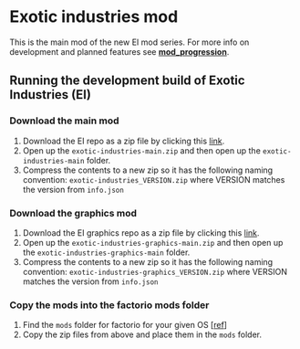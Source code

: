 # Exotic industries mod

This is the main mod of the new EI mod series.
For more info on development and planned features see [**mod_progression**](https://github.com/PreLeyZero/248k-2/blob/main/README.md).

## Running the development build of Exotic Industries (EI)

### Download the main mod

1. Download the EI repo as a zip file by clicking this [link](https://github.com/PreLeyZero/exotic-industries/archive/refs/heads/main.zip).
2. Open up the `exotic-industries-main.zip` and then open up the `exotic-industries-main` folder.
3. Compress the contents to a new zip so it has the following naming convention: `exotic-industries_VERSION.zip` where VERSION matches the version from `info.json`

### Download the graphics mod

1. Download the EI graphics repo as a zip file by clicking this [link](https://github.com/PreLeyZero/exotic-industries-graphics/archive/refs/heads/main.zip).
2. Open up the `exotic-industries-graphics-main.zip` and then open up the `exotic-industries-graphics-main` folder.
3. Compress the contents to a new zip so it has the following naming convention: `exotic-industries-graphics_VERSION.zip` where VERSION matches the version from `info.json`

### Copy the mods into the factorio mods folder

1. Find the `mods` folder for factorio for your given OS [[ref](https://wiki.factorio.com/index.php?title=Application_directory)]
2. Copy the zip files from above and place them in the `mods` folder.
